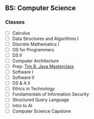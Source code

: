 ## BS: Computer Science 

### Classes
- [ ] Calculus
- [ ] Data Structures and Algorithms I
- [ ] Discrete Mathematics I
- [ ] OS for Programmers
- [ ] DS II
- [ ] Computer Architecture
- [ ] Prep: [Tim B. Java Masterclass](https://www.udemy.com/java-the-complete-java-developer-course/)
- [ ] Software I
- [ ] Software II
- [ ] DS & A II
- [ ] Ethics in Technology
- [ ] Fundamentals of Information Security
- [ ] Structured Query Language
- [ ] Intro to AI
- [ ] Computer Science Capstone 
